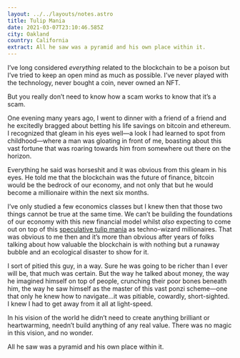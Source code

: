 ```yaml
---
layout: ../../layouts/notes.astro
title: Tulip Mania
date: 2021-03-07T23:10:46.585Z
city: Oakland
country: California
extract: All he saw was a pyramid and his own place within it.
---
```


I’ve long considered _everything_ related to the blockchain to be a poison but I’ve tried to keep an open mind as much as possible. I’ve never played with the technology, never bought a coin, never owned an NFT.

But you really don’t need to know how a scam works to know that it’s a scam.

One evening many years ago, I went to dinner with a friend of a friend and he excitedly bragged about betting his life savings on bitcoin and ethereum. I recognized that gleam in his eyes well—a look I had learned to spot from childhood—where a man was gloating in front of me, boasting about this vast fortune that was roaring towards him from somewhere out there on the horizon.

Everything he said was horseshit and it was obvious from this gleam in his eyes. He told me that the blockchain was the future of finance, bitcoin would be the bedrock of our economy, and not only that but he would become a millionaire within the next six months.

I’ve only studied a few economics classes but I knew then that those two things cannot be true at the same time. We can’t be building the foundations of our economy with this new financial model whilst _also_ expecting to come out on top of this [speculative tulip mania](https://en.wikipedia.org/wiki/Tulip_mania) as techno-wizard millionaires. That was obvious to me then and it’s more than obvious after years of folks talking about how valuable the blockchain is with nothing but a runaway bubble and an ecological disaster to show for it.

I sort of pitied this guy, in a way. Sure he was going to be richer than I ever will be, that much was certain. But the way he talked about money, the way he imagined himself on top of people, crunching their poor bones beneath him, the way he saw himself as the master of this vast ponzi scheme—one that only he knew how to navigate...it was pitiable, cowardly, short-sighted. I knew I had to get away from it all at light-speed.

In his vision of the world he didn’t need to create anything brilliant or heartwarming, needn’t build anything of any real value. There was no magic in this vision, and no wonder.

All he saw was a pyramid and his own place within it.

